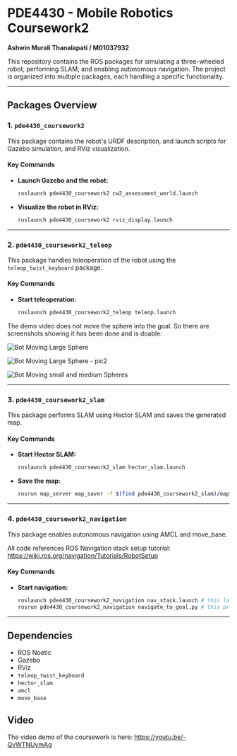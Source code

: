 # PDE4430 - Mobile Robotics Coursework2

**Ashwin Murali Thanalapati / M01037932**

This repository contains the ROS packages for simulating a three-wheeled robot, performing SLAM, and enabling autonomous navigation. The project is organized into multiple packages, each handling a specific functionality.

---

## **Packages Overview**

### **1. `pde4430_coursework2`**
This package contains the robot's URDF description, and launch scripts for Gazebo simulation, and RViz visualization.

#### **Key Commands**
- **Launch Gazebo and the robot:**
  ```bash
  roslaunch pde4430_coursework2 cw2_assessment_world.launch
  ```
- **Visualize the robot in RViz:**
  ```bash
  roslaunch pde4430_coursework2 rviz_display.launch
  ```

---

### **2. `pde4430_coursework2_teleop`**
This package handles teleoperation of the robot using the `teleop_twist_keyboard` package.

#### **Key Commands**
- **Start teleoperation:**
  ```bash
  roslaunch pde4430_coursework2_teleop teleop.launch
  ```

The demo video does not move the sphere into the goal. So there are screenshots showing it has been done and is doable:

  ![Bot Moving Large Sphere](https://github.com/user-attachments/assets/1a046dc4-cafe-41ac-8921-a9a18358c4a0)
  
  ![Bot Moving Large Sphere - pic2](https://github.com/user-attachments/assets/561d12ed-a8e0-49eb-a25f-cfec9e5b9e5e)

  ![Bot Moving small and medium Spheres](https://github.com/user-attachments/assets/786acc3c-ffab-4511-8d31-7c419c3eb93f)

---

### **3. `pde4430_coursework2_slam`**
This package performs SLAM using Hector SLAM and saves the generated map.

#### **Key Commands**
- **Start Hector SLAM:**
  ```bash
  roslaunch pde4430_coursework2_slam hector_slam.launch
  ```
- **Save the map:**
  ```bash
  rosrun map_server map_saver -f $(find pde4430_coursework2_slam)/maps/my_map
  ```

---

### **4. `pde4430_coursework2_navigation`**
This package enables autonomous navigation using AMCL and move_base.

All code references ROS Navigation stack setup tutorial: https://wiki.ros.org/navigation/Tutorials/RobotSetup

#### **Key Commands**
- **Start navigation:**
  ```bash
  roslaunch pde4430_coursework2_navigation nav_stack.launch # this launches the map and rviz
  rosrun pde4430_coursework2_navigation navigate_to_goal.py # this provides a goal to move_base to move the robot
  ```

---

## **Dependencies**
- ROS Noetic
- Gazebo
- RViz
- `teleop_twist_keyboard`
- `hector_slam`
- `amcl`
- `move_base`

## **Video**

The video demo of the coursework is here: https://youtu.be/-QvWTNUymAg
